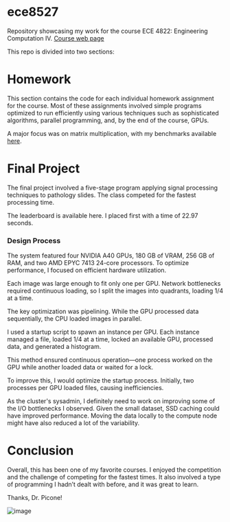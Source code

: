 # ece8527  
Repository showcasing my work for the course ECE 4822: Engineering Computation IV. [Course web page](https://isip.piconepress.com/courses/temple/ece_4822/)

This repo is divided into two sections:

# Homework
This section contains the code for each individual homework assignment for the course. Most of these assignments involved simple programs optimized to run efficiently using various techniques such as sophisticated algorithms, parallel programming, and, by the end of the course, GPUs.

A major focus was on matrix multiplication, with my benchmarks available [here](https://isip.piconepress.com/courses/temple/ece_4822/resources/benchmarks/matrix_multiplication/2024_01_fall/).

# Final Project
The final project involved a five-stage program applying signal processing techniques to pathology slides. The class competed for the fastest processing time.

The leaderboard is available here. I placed first with a time of 22.97 seconds.

### Design Process
The system featured four NVIDIA A40 GPUs, 180 GB of VRAM, 256 GB of RAM, and two AMD EPYC 7413 24-core processors. To optimize performance, I focused on efficient hardware utilization.

Each image was large enough to fit only one per GPU. Network bottlenecks required continuous loading, so I split the images into quadrants, loading 1/4 at a time.

The key optimization was pipelining. While the GPU processed data sequentially, the CPU loaded images in parallel.

I used a startup script to spawn an instance per GPU. Each instance managed a file, loaded 1/4 at a time, locked an available GPU, processed data, and generated a histogram.

This method ensured continuous operation—one process worked on the GPU while another loaded data or waited for a lock.

To improve this, I would optimize the startup process. Initially, two processes per GPU loaded files, causing inefficiencies.

As the cluster's sysadmin, I definitely need to work on improving some of the I/O bottlenecks I observed. Given the small dataset, SSD caching could have improved performance. Moving the data locally to the compute node might have also reduced a lot of the variability.

# Conclusion
Overall, this has been one of my favorite courses. I enjoyed the competition and the challenge of competing for the fastest times. It also involved a type of programming I hadn’t dealt with before, and it was great to learn.

Thanks, Dr. Picone!

![image](https://github.com/user-attachments/assets/5f2d01b6-2738-4b36-a808-b037ec2d156c)
